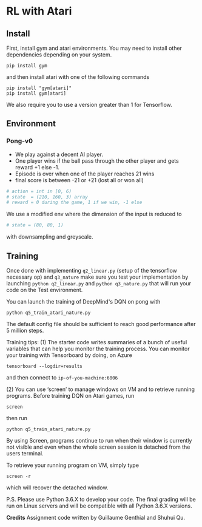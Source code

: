 # RL with Atari

## Install

First, install gym and atari environments. You may need to install other dependencies depending on your system.

```
pip install gym
```

and then install atari with one of the following commands
```
pip install "gym[atari]"
pip install gym[atari]
```

We also require you to use a version greater than 1 for Tensorflow.


## Environment

### Pong-v0

- We play against a decent AI player.
- One player wins if the ball pass through the other player and gets reward +1 else -1.
- Episode is over when one of the player reaches 21 wins
- final score is between -21 or +21 (lost all or won all)

```python
# action = int in [0, 6)
# state  = (210, 160, 3) array
# reward = 0 during the game, 1 if we win, -1 else
```

We use a modified env where the dimension of the input is reduced to

```python
# state = (80, 80, 1)
```

with downsampling and greyscale.

## Training

Once done with implementing `q2_linear.py` (setup of the tensorflow necessary op) and `q3_nature` make sure you test your implementation by launching `python q2_linear.py` and `python q3_nature.py` that will run your code on the Test environment.

You can launch the training of DeepMind's DQN on pong with

```
python q5_train_atari_nature.py
```

The default config file should be sufficient to reach good performance after 5 million steps.



Training tips: 
(1) The starter code writes summaries of a bunch of useful variables that can help you monitor the training process.
You can monitor your training with Tensorboard by doing, on Azure

```
tensorboard --logdir=results
```

and then connect to `ip-of-you-machine:6006`


(2) You can use ‘screen’ to manage windows on VM and to retrieve running programs. 
Before training DQN on Atari games, run 

```
screen 
```
then run 

```
python q5_train_atari_nature.py
```
By using Screen, programs continue to run when their window is currently not visible and even when the whole screen session is detached 
from the users terminal. 

To retrieve your running program on VM, simply type

```
screen -r
```
which will recover the detached window.   





P.S. Please use Python 3.6.X to develop your code.
The final grading will be run on Linux servers and will be compatible with all Python 3.6.X versions. 



**Credits**
Assignment code written by Guillaume Genthial and Shuhui Qu.
